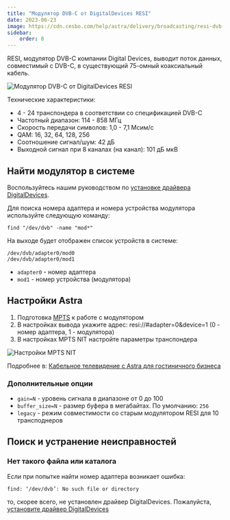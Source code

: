 ```yaml
---
title: "Модулятор DVB-C от DigitalDevices RESI"
date: 2023-06-23
image: https://cdn.cesbo.com/help/astra/delivery/broadcasting/resi-dvb-c-modulator/resi.png
sidebar:
    order: 8
---
```


RESI, модулятор DVB-C компании Digital Devices, выводит поток данных, совместимый с DVB-C, в существующий 75-омный коаксиальный кабель.

![Модулятор DVB-C от DigitalDevices RESI](https://cdn.cesbo.com/help/astra/delivery/broadcasting/resi-dvb-c-modulator/resi.png)

Технические характеристики:

- 4 - 24 транспондера в соответствии со спецификацией DVB-C
- Частотный диапазон: 114 - 858 МГц
- Скорость передачи символов: 1,0 - 7,1 Мсим/с
- QAM: 16, 32, 64, 128, 256
- Соотношение сигнал/шум: 42 дБ
- Выходной сигнал при 8 каналах (на канал): 101 дБ мкВ

## Найти модулятор в системе[](/ru/astra/delivery/resi-dvb-c-modulator#find-modulator-in-system)

Воспользуйтесь нашим руководством по [установке драйвера DigitalDevices](/ru/misc/tools-and-utilities/dd-driver).

Для поиска номера адаптера и номера устройства модулятора используйте следующую команду:

```
find "/dev/dvb" -name "mod*"
```

На выходе будет отображен список устройств в системе:

```
/dev/dvb/adapter0/mod0
/dev/dvb/adapter0/mod1
```

- `adapter0` - номер адаптера
- `mod1` - номер устройства (модулятора)

## Настройки Astra[](/ru/astra/delivery/resi-dvb-c-modulator#astra-settings)

1. Подготовка [MPTS](/ru/astra/delivery/mpts-settings) к работе с модулятором
2. В настройках вывода укажите адрес: resi://#adapter=0&device=1 (0 - номер адаптера, 1 - модулятора)
3. В настройках MPTS NIT настройте параметры транспондера

![Настройки MPTS NIT](https://cdn.cesbo.com/help/astra/delivery/broadcasting/resi-dvb-c-modulator/mpts-nit.png)

Подробнее в: [Кабельное телевидение с Astra для гостиничного бизнеса](/ru/astra/getting-started/cable-television-with-astra-for-hospitality-industry)

### Дополнительные опции

- `gain=N` - уровень сигнала в диапазоне от 0 до 100
- `buffer_size=N` - размер буфера в мегабайтах. По умолчанию: `256`
- `legacy` - режим совместимости со старым модулятором RESI для 10 трансподнеров

## Поиск и устранение неисправностей[](/ru/astra/delivery/resi-dvb-c-modulator#troubleshooting)

### Нет такого файла или каталога

Если при попытке найти номер адаптера возникает ошибка:

```
find: ‘/dev/dvb’: No such file or directory
```

то, скорее всего, не установлен драйвер DigitalDevices. Пожалуйста, [установите драйвер DigitalDevices](/ru/misc/tools-and-utilities/dd-driver)
